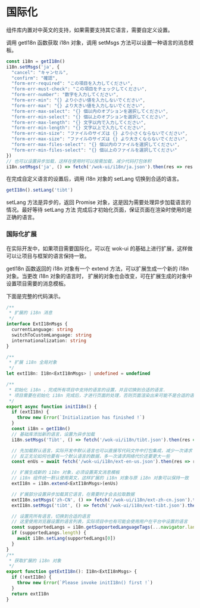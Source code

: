 # 国际化

组件库内置对中英文的支持，如果需要支持其它语言，需要自定义设置。

调用 getI18n 函数获取 i18n 对象，调用 setMsgs 方法可以设置一种语言的消息模板。

```ts
const i18n = getI18n()
i18n.setMsgs('ja', {
  "cancel": "キャンセル",
  "confirm": "確認",
  "form-err-required": "この項目を入力してください",
  "form-err-must-check": "この項目をチェックしてください",
  "form-err-number": "数字を入力してください",
  "form-err-min": "{} より小さい値を入力しないでください",
  "form-err-max": "{} より大きい値を入力しないでください",
  "form-err-max-select": "{} 個以内のオプションを選択してください",
  "form-err-min-select": "{} 個以上のオプションを選択してください",
  "form-err-max-length": "{} 文字以内で入力してください",
  "form-err-min-length": "{} 文字以上で入力してください",
  "form-err-min-size": "ファイルのサイズは {} より小さくならないでください",
  "form-err-max-size": "ファイルのサイズは {} より大きくならないでください",
  "form-err-max-files-select": "{} 個以内のファイルを選択してください",
  "form-err-min-files-select": "{} 個以上のファイルを選択してください"
})
// 也可以设置异步加载，这样在使用时可以按需加载，减少代码打包体积
i18n.setMsgs('ja', () => fetch('/wok-ui/i18n/ja.json').then(res => res.json()))
```

在完成自定义语言的设置后，调用 i18n 对象的 setLang 切换到合适的语言。

```ts
getI18n().setLang('tibt')
```

setLang 方法是异步的，返回 Promise 对象，这是因为需要处理异步加载语言的情况。最好等待 setLang 方法
完成后才初始化页面，保证页面在渲染时使用的是正确的语言。

### 国际化扩展

在实际开发中，如果项目需要国际化，可以在 wok-ui 的基础上进行扩展，这样做可以让项目与框架的语言保持一致。

getI18n 函数返回的 i18n 对象有一个 extend 方法，可以扩展生成一个新的 i18n 对象。当更改 i18n 对象的语言时，
扩展的对象也会改变，可在扩展生成的对象中设置项目需要的消息模板。

下面是完整的代码演示。

```ts
/**
 * 扩展的 i18n 消息
 */
interface ExtI18nMsgs {
  currentLanguage: string
  switchToCustomLanguage: string
  internationalization: string
}

/**
 * 扩展 i18n 全局对象
 */
let extI18n: I18n<ExtI18nMsgs> | undefined = undefined

/**
 * 初始化 i18n ，完成所有项目中支持的语言的设置，并且切换到合适的语言.
 * 项目需要在初始化 i18n 完成后，才进行页面的处理，否则页面渲染出来可能不是合适的语言.
 */
export async function initI18n() {
  if (extI18n) {
    throw new Error(`Initialization has finished !`)
  }
  const i18n = getI18n()
  // 基础库添加新的语言，设置为异步加载
  i18n.setMsgs('Tibt', () => fetch('/wok-ui/i18n/tibt.json').then(res => res.json()))

  // 先加载默认语言，实际开发中默认语言也可以直接写代码文件中打包集成，减少一次请求
  // 反正无论如何也要有一个默认语言的数据，多一次请求网络代价还要更大一些
  const enUs = await fetch('/wok-ui/i18n/ext-en-us.json').then(res => res.json())

  // 扩展生成新的 i18n 对象，必须设置英文消息模板
  // i18n 组件统一默认使用英文，这样扩展的 i18n 对象与原 i18n 对象可以保持一致
  extI18n = i18n.extend<ExtI18nMsgs>(enUs)

  // 扩展部分设置异步加载其它语言，在需要时才会去拉取数据
  extI18n.setMsgs('zh-CN', () => fetch('/wok-ui/i18n/ext-zh-cn.json').then(res => res.json()))
  extI18n.setMsgs('tibt', () => fetch('/wok-ui/i18n/ext-tibt.json').then(res => res.json()))

  // 设置完所有语言，切换到合适的语言
  // 这里使用浏览器设置的语言列表，实际项目中也有可能会使用用户在平台中设置的语言
  const supportedLangs = i18n.getSupportedLanguageTags(...navigator.languages)
  if (supportedLangs.length) {
    await i18n.setLang(supportedLangs[0])
  }
}
/**
 * 获取扩展的 i18n 对象
 */
export function getExtI18n(): I18n<ExtI18nMsgs> {
  if (!extI18n) {
    throw new Error(`Please invoke initI18n() first !`)
  }
  return extI18n
}
```

